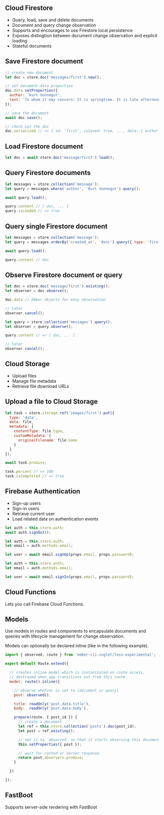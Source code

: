 ## Cloud Firestore

* Query, load, save and delete documents
* Document and query change observation
* Supports and encourages to use Firestore local persistence
* Exposes distingtion between document change observation and explicit loading
* Stateful documents

## Save Firestore document

``` javascript
// create new document
let doc = store.doc('messages/first').new();

// set document.data properties
doc.data.setProperties({
  author: 'Kurt Vonnegut',
  text: 'To whom it may concern: It is springtime. It is late afternoon.'
});

// save the document
await doc.save();

// check out the doc
doc.serialized // => { id: 'first', isSaved: true, ..., data: { author ...
```

## Load Firestore document

``` javascript
let doc = await store.doc('message/first').load();
```

## Query Firestore documents

``` javascript
let messages = store.collection('message');
let query = messages.where('author', 'Kurt Vonnegut').query();

await query.load();

query.content // [ doc, ... ]
query.isLoaded // => true
```

## Query single Firestore document

``` javascript
let messages = store.collection('message');
let query = messages.orderBy('created_at', 'desc').query({ type: 'first' });

await query.load();

query.content // doc
```

## Observe Firestore document or query

``` javascript
let doc = store.doc('message/first').existing();
let observer = doc.observe();

doc.data // Ember objects for easy observation

// later
observer.cancel();
```

``` javascript
let query = store.collection('messages').query();
let observer = query.observe();

query.content // => [ doc, ... ]

// later
observer.cancel();
```

## Cloud Storage

* Upload files
* Manage file metadata
* Retrieve file download URLs

## Upload a file to Cloud Storage

``` javascript
let task = store.storage.ref('images/first').put({
  type: 'data',
  data: file,
  metadata: {
    contentType: file.type,
    customMetadata: {
      originalFilename: file.name
    }
  }
});

await task.promise;

task.percent // => 100
task.isCompleted // => true
```

## Firebase Authentication

* Sign-up users
* Sign-in users
* Retrieve current user
* Load related data on authentication events

``` javascript
let auth = this.store.auth;
await auth.signOut();
```

``` javascript
let auth = this.store.auth;
let email = auth.methods.email;

let user = await email.signUp(props.email, props.password);
```

``` javascript
let auth = this.store.auth;
let email = auth.methods.email;

let user = await email.signIn(props.email, props.password);
```

## Cloud Functions

Lets you call Firebase Cloud Functions.

## Models

Use models in routes and components to encapsulate documents and queries with lifecycle management for change observation.

Models can optionally be declared inline (like in the following example).

``` javascript
import { observed, route } from 'ember-cli-zuglet/less-experimental';

export default Route.extend({

  // creates inline model which is instantiated on route access,
  // destroyed when app transitions out from this route
  model: route().inline({

    // observe whatver is set to (document or query)
    post: observed(),

    title: readOnly('post.data.title'),
    body:  readOnly('post.data.body'),

    prepare(route, { post_id }) {
      // create a document
      let ref = this.store.collection('posts').doc(post_id);
      let post = ref.existing();

      // set it to `observed` so that it starts observing this document
      this.setProperties({ post });

      // wait for cached or server response
      return post.observers.promise;
    }

  })

});
```

## FastBoot

Supports server-side rendering with FastBoot
